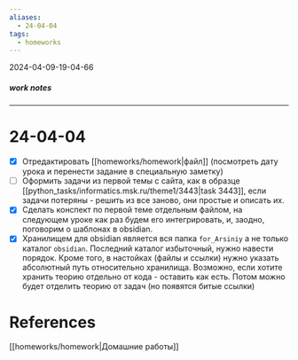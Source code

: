 ```yaml
---
aliases:
  - 24-04-04
tags:
  - homeworks
---
```

2024-04-09-19-04-66
##### work notes

_______________________________
# 24-04-04
- [x]  Отредактировать [[homeworks/homework|файл]] (посмотреть дату урока и перенести задание в специальную заметку)
- [ ] Оформить задачи из первой темы с сайта, как в образце [[python_tasks/informatics.msk.ru/theme1/3443|task 3443]], если задачи потеряны - решить из все заново, они простые и описать их.
- [x] Сделать конспект по первой теме отдельным файлом, на следующем уроке как раз будем его интегрировать, и, заодно, поговорим о шаблонах в obsidian. 
- [x] Хранилищем для obsidian является вся папка `for_Arsiniy` а не только каталог `obsidian`. Последний каталог избыточный, нужно навести порядок. Кроме того, в настойках (файлы и ссылки) нужно указать абсолютный путь относительно хранилища. Возможно, если хотите хранить теорию отдельно от кода - оставить как есть. Потом можно будет отделить теорию от задач (но появятся битые ссылки)
# References
[[homeworks/homework|Домашние работы]]

